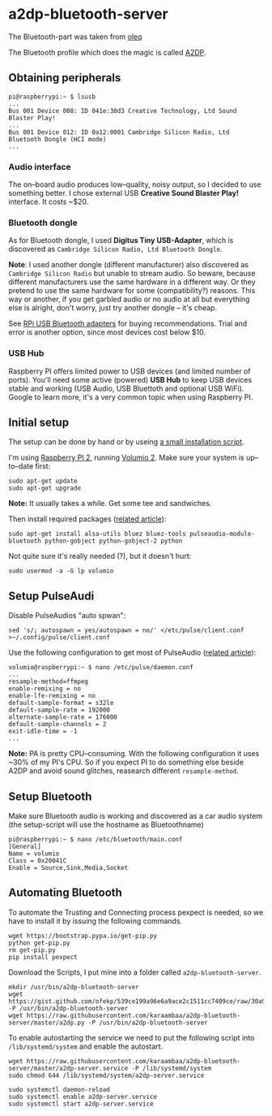 # a2dp-bluetooth-server

The Bluetooth-part was taken from [oleq](https://gist.github.com/oleq/24e09112b07464acbda1 "A2DP audio streaming using Raspberry PI (Raspbian Jessie)")

The Bluetooth profile which does the magic is called [A2DP](https://en.wikipedia.org/wiki/List_of_Bluetooth_profiles#Advanced_Audio_Distribution_Profile_.28A2DP.29).

## Obtaining peripherals

```
pi@raspberrypi:~ $ lsusb
...
Bus 001 Device 008: ID 041e:30d3 Creative Technology, Ltd Sound Blaster Play!
...
Bus 001 Device 012: ID 0a12:0001 Cambridge Silicon Radio, Ltd Bluetooth Dongle (HCI mode)
...
```

### Audio interface

The on–board audio produces low–quality, noisy output, so I decided to use something better. I chose external USB **Creative Sound Blaster Play!** interface. It costs ~$20.

### Bluetooth dongle

As for Bluetooth dongle, I used **Digitus Tiny USB-Adapter**, which is discovered as `Cambridge Silicon Radio, Ltd Bluetooth Dongle`.

**Note**: I used another dongle (different manufacturer) also discovered as `Cambridge Silicon Radio` but unable to stream audio. So beware, because different manufacturers use the same hardware in a different way. Or they pretend to use the same hardware for some (compatibility?) reasons. This way or another, if you get garbled audio or no audio at all but everything else is alright, don't worry, just try another dongle – it's cheap.

See [RPi USB Bluetooth adapters](http://elinux.org/RPi_USB_Bluetooth_adapters) for buying recommendations. Trial and error is another option, since most devices cost below $10. 

### USB Hub

Raspberry PI offers limited power to USB devices (and limited number of ports). You'll need some active (powered) **USB Hub** to keep USB devices stable and working (USB Audio, USB Bluettoth and optional USB WiFi). 
Google to learn more, it's a very common topic when using Raspberry PI.

## Initial setup

The setup can be done by hand or by useing [a small installation script](https://raw.githubusercontent.com/karaambaa/a2dp-bluetooth-server/master/a2dp).

I'm using [Raspberry PI 2](https://www.raspberrypi.org/products/model-b/), running [Volumio 2](https://volumio.org). Make sure your system is up–to–date first:

```
sudo apt-get update
sudo apt-get upgrade
```

**Note:** It usually takes a while. Get some tee and sandwiches.

Then install required packages ([related article](http://www.instructables.com/id/Enhance-your-Raspberry-Pi-media-center-with-Blueto/?ALLSTEPS)):

```
sudo apt-get install alsa-utils bluez bluez-tools pulseaudio-module-bluetooth python-gobject python-gobject-2 python
```

Not quite sure it's really needed (?), but it doesn't hurt:

```
sudo usermod -a -G lp volumio
```


## Setup PulseAudi
Disable PulseAudios "auto spwan":
```
sed 's/; autospawn = yes/autospawn = no/' </etc/pulse/client.conf  >~/.config/pulse/client.conf
```
Use the following configuration to get most of PulseAudio ([related article](http://www.crazy-audio.com/2014/09/pulseaudio-on-the-raspbery-pi/)):

```
volumio@raspberrypi:~ $ nano /etc/pulse/daemon.conf
...
resample-method=ffmpeg
enable-remixing = no
enable-lfe-remixing = no
default-sample-format = s32le
default-sample-rate = 192000
alternate-sample-rate = 176000
default-sample-channels = 2
exit-idle-time = -1
...
```

**Note:** PA is pretty CPU–consuming. With the following configuration it uses ~30% of my PI's CPU.
So if you expect PI to do something else beside A2DP and avoid sound glitches, reasearch different `resample-method`.

## Setup Bluetooth

Make sure Bluetooth audio is working and discovered as a car audio system (the setup-script will use the hostname as Bluetoothname)

```
pi@raspberrypi:~ $ nano /etc/bluetooth/main.conf
[General]
Name = volumio
Class = 0x20041C
Enable = Source,Sink,Media,Socket
```

## Automating Bluetooth

To automate the Trusting and Connecting process pexpect is needed, so we have to install it by issuing the following commands.
```
wget https://bootstrap.pypa.io/get-pip.py
python get-pip.py
rm get-pip.py
pip install pexpect
```

Download the Scripts, I put mine into a folder called `a2dp-bluetooth-server`.
```
mkdir /usr/bin/a2dp-bluetooth-server
wget https://gist.github.com/ofekp/539ce199a96e6a9ace2c1511cc7409ce/raw/30a91d80d5d7ee93e336f2e9ee1f7e2ef601e3f1/bluetoothctl.py -P /usr/bin/a2dp-bluetooth-server
wget https://raw.githubusercontent.com/karaambaa/a2dp-bluetooth-server/master/a2dp.py -P /usr/bin/a2dp-bluetooth-server
```

To enable autostarting the service we need to put the following script into `/lib/systemd/system` and enable the autostart.
```
wget https://raw.githubusercontent.com/karaambaa/a2dp-bluetooth-server/master/a2dp-server.service -P /lib/systemd/system
sudo chmod 644 /lib/systemd/system/a2dp-server.service
```
```
sudo systemctl daemon-reload
sudo systemctl enable a2dp-server.service
sudo systemctl start a2dp-server.service
```
